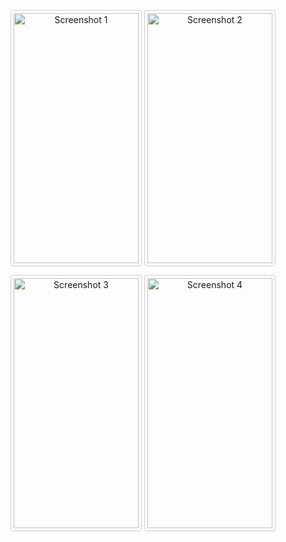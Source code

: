 <p align="center">
  <img src="https://user-images.githubusercontent.com/111753777/205303638-cf9d50e3-5029-4635-a2f8-932826f8a354.jpg" width="200" height="400" alt="Screenshot 1" style="border: 1px solid #ccc; border-radius: 4px; padding: 4px;">
  <img src="https://user-images.githubusercontent.com/111753777/205303759-81ee2b3a-49e9-49fe-b4f6-85c1b2b1a013.jpg" width="200" height="400" alt="Screenshot 2" style="border: 1px solid #ccc; border-radius: 4px; padding: 4px;">
</p>

<p align="center">
  <img src="https://user-images.githubusercontent.com/111753777/205303853-5dac10e2-2e0b-42d9-b73e-4bd39fdeb999.jpg" width="200" height="400" alt="Screenshot 3" style="border: 1px solid #ccc; border-radius: 4px; padding: 4px;">
  <img src="https://user-images.githubusercontent.com/111753777/205303884-33b6e489-0e2b-4f0c-aa2e-77c857884c98.jpg" width="200" height="400" alt="Screenshot 4" style="border: 1px solid #ccc; border-radius: 4px; padding: 4px;">
</p>
